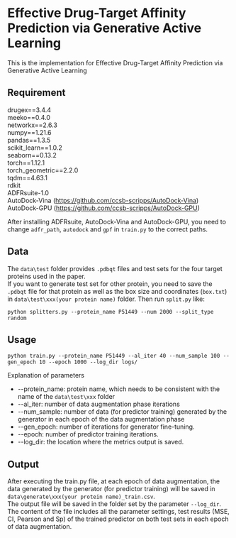# Effective Drug-Target Affinity Prediction via Generative Active Learning
This is the implementation for Effective Drug-Target Affinity Prediction via Generative Active Learning
## Requirement
drugex==3.4.4  
meeko==0.4.0  
networkx==2.6.3  
numpy==1.21.6  
pandas==1.3.5  
scikit_learn==1.0.2  
seaborn==0.13.2  
torch==1.12.1  
torch_geometric==2.2.0  
tqdm==4.63.1  
rdkit  
ADFRsuite-1.0  
AutoDock-Vina (https://github.com/ccsb-scripps/AutoDock-Vina)  
AutoDock-GPU (https://github.com/ccsb-scripps/AutoDock-GPU)  
  
After installing ADFRsuite, AutoDock-Vina and AutoDock-GPU, you need to change `adfr_path`, `autodock` and `gpf` in `train.py` to the correct paths.
## Data
The `data\test` folder provides `.pdbqt` files and test sets for the four target proteins used in the paper.  
If you want to generate test set for other protein, you need to save the `.pdbqt` file for that protein as well as the box size and coordinates (`box.txt`) in `data\test\xxx(your protein name)` folder.
Then run `split.py` like:
```
python splitters.py --protein_name P51449 --num 2000 --split_type random
```

## Usage
```
python train.py --protein_name P51449 --al_iter 40 --num_sample 100 --gen_epoch 10 --epoch 1000 --log_dir logs/
```
Explanation of parameters  
* --protein_name: protein name, which needs to be consistent with the name of the `data\test\xxx` folder  
* --al_iter: number of data augmentation phase iterations  
* --num_sample: number of data (for predictor training) generated by the generator in each epoch of the data augmentation phase  
* --gen_epoch: number of iterations for generator fine-tuning.  
* --epoch: number of predictor training iterations.  
* --log_dir: the location where the metrics output is saved.

## Output
After executing the train.py file, at each epoch of data augmentation, the data generated by the generator (for predictor training)
will be saved in `data\generate\xxx(your protein name)_train.csv`.  
The output file will be saved in the folder set by the parameter `--log_dir`.
The content of the file includes all the parameter settings, test results (MSE, CI, Pearson and Sp) of the trained predictor on both test sets in each epoch of data augmentation.